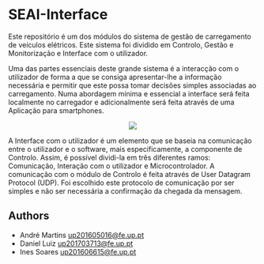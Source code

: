 # SEAI-Interface

Este repositório é um dos módulos do sistema de gestão de carregamento de veículos elétricos. Este sistema foi dividido em Controlo, Gestão e Monitorização e Interface com o utilizador.

Uma das partes essenciais deste grande sistema é a interacção com o utilizador de forma a que se consiga apresentar-lhe a informação necessária e permitir que este possa tomar decisões simples associadas ao carregamento. Numa abordagem mínima e essencial a interface será feita localmente no carregador e adicionalmente será feita através de uma Aplicação para smartphones.

<p align="center">
  <img src="https://github.com/up201606615/SEAI-Interface/blob/devel/Design/Interface.jpg">
</p>

A Interface com o utilizador é um elemento que se baseia na comunicação entre o utilizador e o software, mais especificamente, a componente de Controlo. Assim, é possível dividi-la em três diferentes ramos: Comunicação, Interação com o utilizador e Microcontrolador. A comunicação com o módulo de Controlo é feita através de User Datagram Protocol (UDP). Foi escolhido este protocolo de comunicação por ser simples e não ser necessária a confirmação da chegada da mensagem.

## Authors
* André Martins up201605016@fe.up.pt
* Daniel Luiz up201703713@fe.up.pt
* Ines Soares up201606615@fe.up.pt
